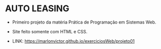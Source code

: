 # AUTO LEASING

* Primeiro projeto da matéria Prática de Programação em Sistemas Web.
* Site feito somente com HTML e CSS.

* LINK: https://marlonvictor.github.io/exerciciosWeb/projeto01
